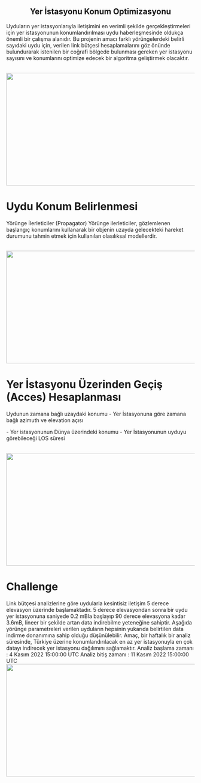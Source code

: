 
<center><h2>Yer İstasyonu Konum Optimizasyonu</h2></center>
<p>Uyduların yer istasyonlarıyla iletişimini en verimli şekilde gerçekleştirmeleri için yer istasyonunun
konumlandırılması uydu haberleşmesinde oldukça önemli bir çalışma alanıdır. Bu projenin amacı
farklı yörüngelerdeki belirli sayıdaki uydu için, verilen link bütçesi hesaplamalarını göz önünde
bulundurarak istenilen bir coğrafi bölgede bulunması gereken yer istasyonu sayısını ve konumlarını
optimize edecek bir algoritma geliştirmek olacaktır.</p>
</br>
<center><img src="https://upload.wikimedia.org/wikipedia/commons/d/de/2005-05-15-raisting_900x460.jpg" width="700" height="300"></center>


<h1>Uydu Konum Belirlenmesi</h1>
<p>Yörünge İlerleticiler (Propagator)
Yörünge ilerleticiler, gözlemlenen başlangıç konumlarını kullanarak bir objenin uzayda gelecekteki hareket
durumunu tahmin etmek için kullanılan olasılıksal modellerdir.</p>
</br>
<center><img src="https://image.shutterstock.com/image-illustration/space-galaxy-background-saturn-planet-260nw-1954226224.jpg" width="700" height="300"></center>



<h1>Yer İstasyonu Üzerinden Geçiş (Acces) Hesaplanması</h1>
<p>Uydunun zamana bağlı uzaydaki konumu - Yer İstasyonuna göre zamana bağlı azimuth ve elevation açısı</p>
<p>- Yer istasyonunun Dünya üzerindeki konumu - Yer İstasyonunun uyduyu görebileceği LOS süresi</p>
</br>
<center><img src="https://www.bootspruefung.de/assets/lrc/img/azimuthelevation.png" width="700" height="300"></center>



<h1>Challenge</h1>
Link bütçesi analizlerine göre uydularla kesintisiz iletişim 5 derece elevasyon üzerinde
başlamaktadır. 5 derece elevasyondan sonra bir uydu yer istasyonuna saniyede 0.2 mBla başlayıp
90 derece elevasyona kadar 3.6mB, lineer bir şekilde artan data indirebilme yeteneğine sahiptir.
Aşağıda yörünge parametreleri verilen uyduların hepsinin yukarıda belirtilen data indirme
donanımına sahip olduğu düşünülebilir. Amaç, bir haftalık bir analiz süresinde, Türkiye üzerine
konumlandırılacak en az yer istasyonuyla en çok datayı indirecek yer istasyonu dağılımını
sağlamaktır.
Analiz başlama zamanı : 4 Kasım 2022 15:00:00 UTC
Analiz bitiş zamanı : 11 Kasım 2022 15:00:00 UTC
</br>
<center><img src="https://upload.wikimedia.org/wikipedia/commons/d/de/2005-05-15-raisting_900x460.jpg" width="700" height="300"></center>

